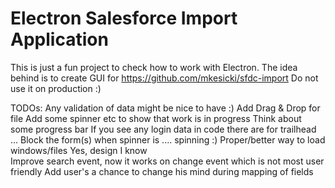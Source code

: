 # Electron Salesforce Import Application

This is just a fun project to check how to work with Electron.
The idea behind is to create GUI for https://github.com/mkesicki/sfdc-import
Do not use it on production :)

TODOs:
Any validation of data might be nice to have :)
Add Drag & Drop for file
Add some spinner etc to show that work is in progress
Think about some progress bar
If you see any login data in code there are for trailhead ...
Block the form(s) when spinner is .... spinning :)
Proper/better way to load windows/files
Yes, design I know\
Improve search event, now it works on change event which is not most user friendly
Add user's a chance to change his mind during mapping of fields
